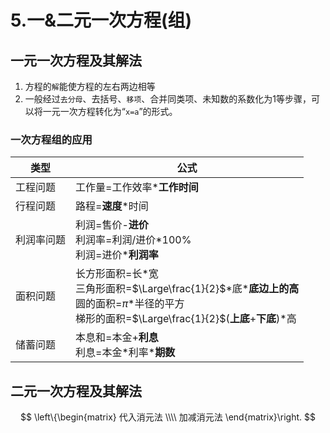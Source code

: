 # 5.一&二元一次方程(组)
## 一元一次方程及其解法
1. 方程的`解`能使方程的左右两边相等
2. 一般经过`去分母`、去括号、`移项`、合并同类项、未知数的系数化为1等步骤，可以将一元一次方程转化为“`x=a`”的形式。
### 一次方程组的应用
|类型|公式|
|-|-|
|工程问题|工作量=工作效率\***工作时间**|
|行程问题|路程=**速度**\*时间|
|利润率问题|利润=售价-**进价**<br>利润率=利润/进价\*100%<br>利润=进价\***利润率**|
|面积问题|长方形面积=长\*宽<br>三角形面积=$\Large\frac{1}{2}$\*底\***底边上的高**<br>圆的面积=$\pi$\*半径的平方<br>梯形的面积=$\Large\frac{1}{2}$(**上底**+**下底**)\*高|
|储蓄问题|本息和=本金+**利息**<br>利息=本金\*利率\***期数**|

## 二元一次方程及其解法
$$
\left\{\begin{matrix}
代入消元法 \\\\
加减消元法
\end{matrix}\right.
$$